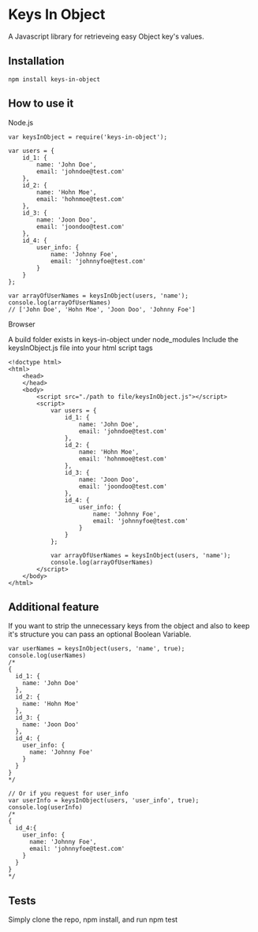 

# Keys In Object

A Javascript library for retrieveing easy Object key's values.

## Installation
```
npm install keys-in-object
```

## How to use it 

Node.js
```
var keysInObject = require('keys-in-object');

var users = {
	id_1: {
        name: 'John Doe',
        email: 'johndoe@test.com'
    },
	id_2: {
        name: 'Hohn Moe',
        email: 'hohnmoe@test.com'
    },
	id_3: {
        name: 'Joon Doo',
        email: 'joondoo@test.com'
    },
    id_4: {
        user_info: {
            name: 'Johnny Foe',
            email: 'johnnyfoe@test.com'
        }        
    }
};

var arrayOfUserNames = keysInObject(users, 'name');
console.log(arrayOfUserNames)
// ['John Doe', 'Hohn Moe', 'Joon Doo', 'Johnny Foe']
```

Browser

A build folder exists in keys-in-object under node_modules
Include the keysInObject.js file into your html script tags
```
<!doctype html>
<html>
    <head>  
    </head>
    <body>
        <script src="./path to file/keysInObject.js"></script>
        <script>
            var users = {
	            id_1: {
                    name: 'John Doe',
                    email: 'johndoe@test.com'
                },
	            id_2: {
                    name: 'Hohn Moe',
                    email: 'hohnmoe@test.com'
                },
	            id_3: {
                    name: 'Joon Doo',
                    email: 'joondoo@test.com'
                },
                id_4: {
                    user_info: {
                        name: 'Johnny Foe',
                        email: 'johnnyfoe@test.com'
                    }        
                }
            };

            var arrayOfUserNames = keysInObject(users, 'name');
            console.log(arrayOfUserNames)
        </script>
    </body>
</html>
```

## Additional feature
If you want to strip the unnecessary keys from the object and also to keep it's structure you can pass an optional Boolean Variable. 

```
var userNames = keysInObject(users, 'name', true);
console.log(userNames)
/*
{
  id_1: {
    name: 'John Doe'
  },
  id_2: {
  	name: 'Hohn Moe'
  },
  id_3: {
  	name: 'Joon Doo'
  },
  id_4: {
    user_info: {
      name: 'Johnny Foe'
    }
  }
}
*/

// Or if you request for user_info
var userInfo = keysInObject(users, 'user_info', true);
console.log(userInfo)
/*
{
  id_4:{
    user_info: {
      name: 'Johnny Foe',
      email: 'johnnyfoe@test.com'
    }
  }
}
*/
```

## Tests
Simply clone the repo, npm install, and run npm test